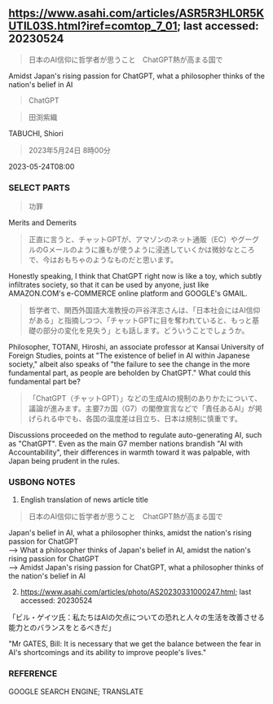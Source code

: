 ## https://www.asahi.com/articles/ASR5R3HL0R5KUTIL03S.html?iref=comtop_7_01; last accessed: 20230524

> 日本のAI信仰に哲学者が思うこと　ChatGPT熱が高まる国で

Amidst Japan's rising passion for ChatGPT, what a philosopher thinks of the nation's belief in AI

> ChatGPT

> 田渕紫織

TABUCHI, Shiori

> 2023年5月24日 8時00分

2023-05-24T08:00

### SELECT PARTS

> 功罪

Merits and Demerits

> 正直に言うと、チャットGPTが、アマゾンのネット通販（EC）やグーグルのGメールのように誰もが使うように浸透していくかは微妙なところで、今はおもちゃのようなものだと思います。

Honestly speaking, I think that ChatGPT right now is like a toy, which subtly infiltrates society, so that it can be used by anyone, just like AMAZON.COM's e-COMMERCE online platform and GOOGLE's GMAIL.

> 哲学者で、関西外国語大准教授の戸谷洋志さんは、「日本社会にはAI信仰がある」と指摘しつつ、「チャットGPTに目を奪われていると、もっと基礎の部分の変化を見失う」とも話します。どういうことでしょうか。

Philosopher, TOTANI, Hiroshi, an associate professor at Kansai University of Foreign Studies, points at "The existence of belief in AI within Japanese society," albeit also speaks of "the failure to see the change in the more fundamental part, as people are beholden by ChatGPT." What could this fundamental part be?

> 「ChatGPT（チャットGPT）」などの生成AIの規制のありかたについて、議論が進みます。主要7カ国（G7）の閣僚宣言などで「責任あるAI」が掲げられる中でも、各国の温度差は目立ち、日本は規制に慎重です。

Discussions proceeded on the method to regulate auto-generating AI, such as "ChatGPT". Even as the main G7 member nations brandish "AI with Accountability", their differences in warmth toward it was palpable, with Japan being prudent in the rules.

### USBONG NOTES

1) English translation of news article title

> 日本のAI信仰に哲学者が思うこと　ChatGPT熱が高まる国で

Japan's belief in AI, what a philosopher thinks, amidst the nation's rising passion for ChatGPT<br/>
--> What a philosopher thinks of Japan's belief in AI, amidst the nation's rising passion for ChatGPT<br/>
--> Amidst Japan's rising passion for ChatGPT, what a philosopher thinks of the nation's belief in AI

2) https://www.asahi.com/articles/photo/AS20230331000247.html; last accessed: 20230524

「ビル・ゲイツ氏：私たちはAIの欠点についての恐れと人々の生活を改善させる能力とのバランスをとるべきだ」

"Mr GATES, Bill: It is necessary that we get the balance between the fear in AI's shortcomings and its ability to improve people's lives."

### REFERENCE

GOOGLE SEARCH ENGINE; TRANSLATE
